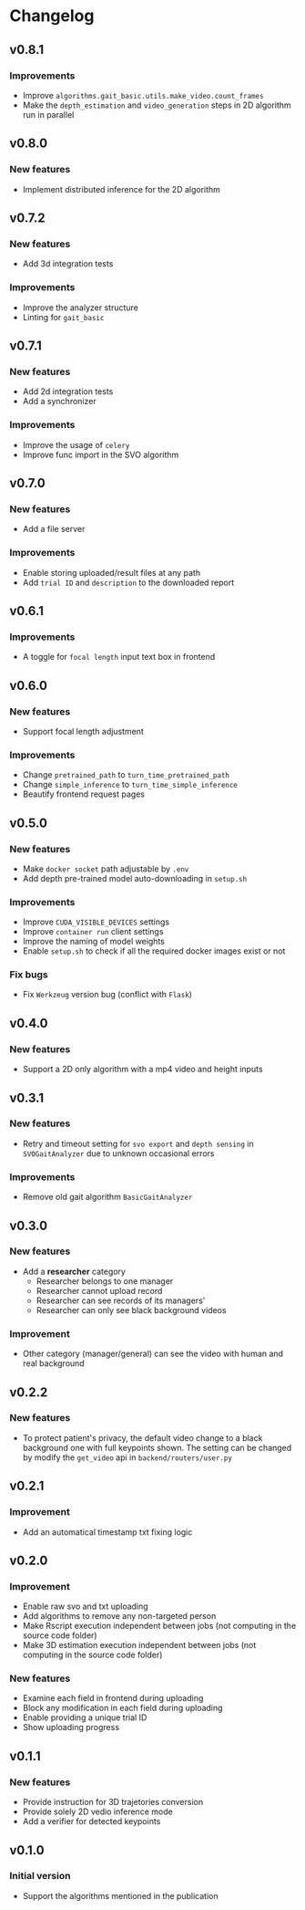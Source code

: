 # Changelog
## v0.8.1
### Improvements
- Improve `algorithms.gait_basic.utils.make_video.count_frames`
- Make the `depth_estimation` and `video_generation` steps in 2D algorithm run in parallel


## v0.8.0
### New features
- Implement distributed inference for the 2D algorithm


## v0.7.2
### New features
- Add 3d integration tests

### Improvements
- Improve the analyzer structure
- Linting for `gait_basic`


## v0.7.1
### New features
- Add 2d integration tests
- Add a synchronizer

### Improvements
- Improve the usage of `celery`
- Improve func import in the SVO algorithm


## v0.7.0
### New features
- Add a file server

### Improvements
- Enable storing uploaded/result files at any path
- Add `trial ID` and `description` to the downloaded report

## v0.6.1
### Improvements
- A toggle for `focal length` input text box in frontend 


## v0.6.0
### New features
- Support focal length adjustment

### Improvements
- Change `pretrained_path` to `turn_time_pretrained_path`
- Change `simple_inference` to `turn_time_simple_inference`
- Beautify frontend request pages


## v0.5.0
### New features
- Make `docker socket` path adjustable by `.env`
- Add depth pre-trained model auto-downloading in `setup.sh`

### Improvements
- Improve `CUDA_VISIBLE_DEVICES` settings
- Improve `container run` client settings
- Improve the naming of model weights
- Enable `setup.sh` to check if all the required docker images exist or not

### Fix bugs
- Fix `Werkzeug` version bug (conflict with `Flask`)


## v0.4.0
### New features
- Support a 2D only algorithm with a mp4 video and height inputs


## v0.3.1
### New features
- Retry and timeout setting for `svo export` and `depth sensing` in `SVOGaitAnalyzer` due to unknown occasional errors

### Improvements
- Remove old gait algorithm `BasicGaitAnalyzer`


## v0.3.0
### New features
- Add a **researcher** category
    - Researcher belongs to one manager
    - Researcher cannot upload record
    - Researcher can see records of its managers'
    - Researcher can only see black background videos

### Improvement
- Other category (manager/general) can see the video with human and real background


## v0.2.2
### New features
- To protect patient's privacy, the default video change to a black background one with full keypoints shown. The setting can be changed by modify the `get_video` api in `backend/routers/user.py`


## v0.2.1
### Improvement
- Add an automatical timestamp txt fixing logic


## v0.2.0
### Improvement
- Enable raw svo and txt uploading
- Add algorithms to remove any non-targeted person
- Make Rscript execution independent between jobs (not computing in the source code folder)
- Make 3D estimation execution independent between jobs (not computing in the source code folder)

### New features
- Examine each field in frontend during uploading
- Block any modification in each field during uploading
- Enable providing a unique trial ID
- Show uploading progress


## v0.1.1
### New features
- Provide instruction for 3D trajetories conversion
- Provide solely 2D vedio inference mode
- Add a verifier for detected keypoints


## v0.1.0
### Initial version
- Support the algorithms mentioned in the publication
